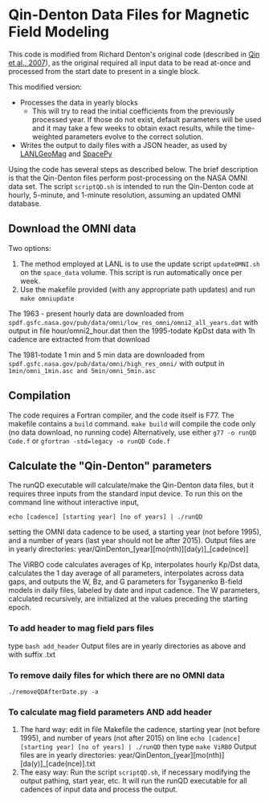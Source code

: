 # Qin-Denton Data Files for Magnetic Field Modeling
This code is modified from Richard Denton's original code
(described in [Qin et al., 2007](https://doi.org/10.1029/2006SW000296)),
as the original required all input data
to be read at-once and processed from the start date to
present in a single block.

This modified version:
- Processes the data in yearly blocks
  - This will try to read the initial coefficients from the previously processed year. If those do not exist, default parameters will be used and it may take a few weeks to obtain exact results, while the time-weighted parameters evolve to the correct solution.
- Writes the output to daily files with a JSON header, as used by [LANLGeoMag](https://github.com/drsteve/LANLGeoMag) and [SpacePy](https://github.com/spacepy/spacepy)

Using the code has several steps as described below. The
brief description is that the Qin-Denton files perform
post-processing on the NASA OMNI data set. The script `scriptQD.sh`
is intended to run the Qin-Denton code at hourly, 5-minute,
and 1-minute resolution, assuming an updated OMNI database.

## Download the OMNI data
Two options:
1. The method employed at LANL is to use the update script `updateOMNI.sh` on the `space_data` volume. This script is run automatically once per week.
2. Use the makefile provided (with any appropriate path updates) and run `make omniupdate`

The 1963 - present hourly data are downloaded from 
`spdf.gsfc.nasa.gov/pub/data/omni/low_res_omni/omni2_all_years.dat`
 with output in file hour/omni2_hour.dat
 then the 1995-todate KpDst data with 1h cadence are extracted from that download

The 1981-todate 1 min and 5 min data are downloaded from
`spdf.gsfc.nasa.gov/pub/data/omni/high_res_omni/`
 with output in `1min/omni_1min.asc and 5min/omni_5min.asc`
 
## Compilation
The code requires a Fortran compiler, and the code itself is F77.
The makefile contains a `build` command.
`make build` will compile the code only (no data download, no running code)
Alternatively, use either `g77 -o runQD Code.f` or `gfortran -std=legacy -o runQD Code.f`

## Calculate the "Qin-Denton" parameters
The runQD executable will calculate/make the Qin-Denton data files, but it
requires three inputs from the standard input device. To run this on the
command line without interactive input,

```echo [cadence] [starting year] [no of years] | ./runQD```

setting the OMNI data cadence to be used, 
a starting year (not before 1995), 
and a number of years (last year should not be after 2015).
Output files are in yearly directories: year/QinDenton_[year][mo(nth)][da(y)]_[cade(nce)]

The ViRBO code calculates averages of Kp, interpolates hourly Kp/Dst data, 
 calculates the 1 day average of all parameters, interpolates across data gaps, 
 and outputs the W, Bz, and G parameters for Tsyganenko B-field models in daily files,
 labeled by date and input cadence.
The W parameters, calculated recursively, are initialized at the values preceding the 
starting epoch. 

### To add header to mag field pars files 
type `bash add_header`
Output files are in yearly directories as above and with suffix .txt
 
### To remove daily files for which there are no OMNI data
`./removeQDAfterDate.py -a`

### To calculate mag field parameters AND add header
1. The hard way:
 edit in file Makefile the cadence, starting year (not before 1995), and number of years (not after 2015)
 on line `echo [cadence] [starting year] [no of years] | ./runQD`
 then type `make ViRBO`
 Output files are in yearly directories: year/QinDenton_[year][mo(nth)][da(y)]_[cade(nce)].txt
2. The easy way:
 Run the script `scriptQD.sh`, if necessary modifying the output pathing, start year, etc.
 It will run the runQD executable for all cadences of input data and process the output.
